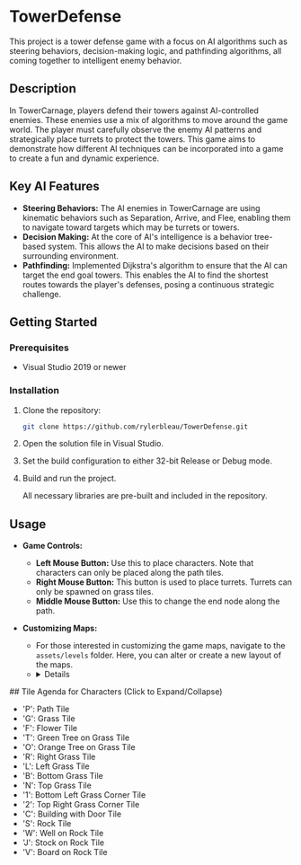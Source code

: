 # TowerDefense

This project is a tower defense game with a focus on AI algorithms such as steering behaviors, decision-making logic, and pathfinding algorithms, all coming together to intelligent enemy behavior.

## Description
In TowerCarnage, players defend their towers against AI-controlled enemies. These enemies use a mix of algorithms to move around the game world. The player must carefully observe the enemy AI patterns and strategically place turrets to protect the towers. This game aims to demonstrate how different AI techniques can be incorporated into a game to create a fun and dynamic experience.

## Key AI Features
- **Steering Behaviors:** The AI enemies in TowerCarnage are using kinematic behaviors such as Separation, Arrive, and Flee, enabling them to navigate toward targets which may be turrets or towers.
- **Decision Making:** At the core of AI's intelligence is a behavior tree-based system. This allows the AI to make decisions based on their surrounding environment.
- **Pathfinding:** Implemented Dijkstra's algorithm to ensure that the AI can target the end goal towers. This enables the AI to find the shortest routes towards the player's defenses, posing a continuous strategic challenge.

## Getting Started
### Prerequisites
- Visual Studio 2019 or newer

### Installation
1. Clone the repository:
   ```bash
   git clone https://github.com/rylerbleau/TowerDefense.git
   ```
2. Open the solution file in Visual Studio.
3. Set the build configuration to either 32-bit Release or Debug mode.
4. Build and run the project.
   
   All necessary libraries are pre-built and included in the repository.

## Usage
- **Game Controls:**
  - **Left Mouse Button:** Use this to place characters. Note that characters can only be placed along the path tiles.
  - **Right Mouse Button:** This button is used to place turrets. Turrets can only be spawned on grass tiles.
  - **Middle Mouse Button:** Use this to change the end node along the path.

- **Customizing Maps:**
  - For those interested in customizing the game maps, navigate to the `assets/levels` folder. Here, you can alter or create a new layout of the maps.
  - <details>
<summary>## Tile Agenda for Characters (Click to Expand/Collapse)</summary>

- 'P': Path Tile
- 'G': Grass Tile
- 'F': Flower Tile
- 'T': Green Tree on Grass Tile
- 'O': Orange Tree on Grass Tile
- 'R': Right Grass Tile
- 'L': Left Grass Tile
- 'B': Bottom Grass Tile
- 'N': Top Grass Tile
- '1': Bottom Left Grass Corner Tile
- '2': Top Right Grass Corner Tile
- 'C': Building with Door Tile
- 'S': Rock Tile
- 'W': Well on Rock Tile
- 'J': Stock on Rock Tile
- 'V': Board on Rock Tile

</details>

